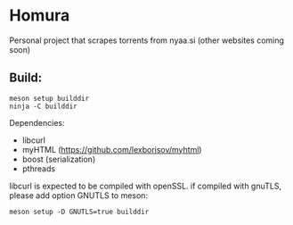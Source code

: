 # Homura
Personal project that scrapes torrents from nyaa.si (other websites coming soon)

## Build:
```
meson setup builddir
ninja -C builddir
```

Dependencies: 

* libcurl 
* myHTML (https://github.com/lexborisov/myhtml)
* boost (serialization)
* pthreads


libcurl is expected to be compiled with openSSL.
if compiled with gnuTLS, please add option GNUTLS to meson: 
```
meson setup -D GNUTLS=true builddir
```
